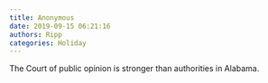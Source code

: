 ```yaml
---
title: Anonymous
date: 2019-09-15 06:21:16
authors: Ripp
categories: Holiday
---
```


 The Court of public opinion is stronger than authorities in Alabama.
